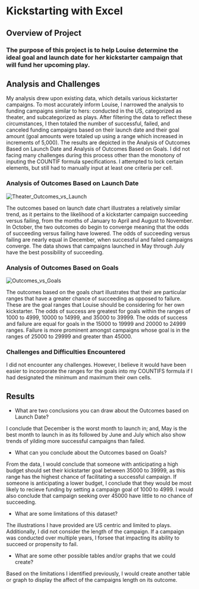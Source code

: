 # Kickstarting with Excel

## Overview of Project

### The purpose of this project is to help Louise determine the ideal goal and launch date for her kickstarter campaign that will fund her upcoming play. 

## Analysis and Challenges

My analysis drew upon existing data, which details various kickstarter campaigns. To most accurately inform Louise, I narrowed the analysis to funding campaigns similar to hers: conducted in the US, categorized as theater, and subcategorized as plays. After filtering the data to reflect these circumstances, I then totaled the number of successful, failed, and canceled funding campaigns based on their launch date and their goal amount (goal amounts were totaled up using a range which increased in increments of 5,000). The results are depicted in the Analysis of Outcomes Based on Launch Date and Analysis of Outcomes Based on Goals. I did not facing many challenges during this process other than the monotony of inputing the COUNTIF formula specifications. I attempted to lock certain elements, but still had to manually input at least one criteria per cell. 

### Analysis of Outcomes Based on Launch Date

![Theater_Outcomes_vs_Launch](NewVolume/DataAnalyticsBootcamp/resources/Theater_Outcomes_vs_Launch.png)

The outcomes based on launch date chart illustrates a relatively similar trend, as it pertains to the likelihood of a kickstarter campaign succeeding versus failing, from the months of January to April and August to November. In October, the two outcomes do begin to converge meaning that the odds of succeeding versus failing have lowered. The odds of succeeding versus failing are nearly equal in December, when successful and failed campaigns converge. The data shows that campaigns launched in May through July have the best possibility of succeeding.

### Analysis of Outcomes Based on Goals

![Outcomes_vs_Goals](NewVolume/DataAnalyticsBootcamp/resources/Outcomes_vs_Goals.png)

The outcomes based on the goals chart illustrates that their are particular ranges that have a greater chance of succeeding as opposed to failure. These are the goal ranges that Louise should be considering for her own kickstarter. The odds of success are greatest for goals within the ranges of 1000 to 4999, 10000 to 14999, and 35000 to 39999. The odds of success and failure are equal for goals in the 15000 to 19999 and 20000 to 24999 ranges. Failure is more prominent amongst campaigns whose goal is in the ranges of 25000 to 29999 and greater than 45000. 

### Challenges and Difficulties Encountered

I did not encounter any challenges. However, I believe it would have been easier to incorporate the ranges for the goals into my COUNTIFS formula if I had designated the minimum and maximum their own cells. 

## Results

- What are two conclusions you can draw about the Outcomes based on Launch Date?

I conclude that December is the worst month to launch in; and, May is the best month to launch in as its followed by June and July which also show trends of yilding more successful campaigns than failed. 

- What can you conclude about the Outcomes based on Goals?

From the data, I would conclude that someone with anticipating a high budget should set their kickstarter goal between 35000 to 39999, as this range has the highest chance of facilitating a successful campaign. If someone is anticipating a lower budget, I conclude that they would be most likely to recieve funding by setting a campaign goal of 1000 to 4999. I would also conclude that campaign seeking over 45000 have little to no chance of succeeding. 

- What are some limitations of this dataset?

The illustrations I have provided are US centric and limited to plays. Additionally, I did not consider the length of the campaign. If a campaign was conducted over multiple years, I forsee that impacting its ability to succeed or propensity to fail. 

- What are some other possible tables and/or graphs that we could create?

Based on the limitations I identified previously, I would create another table or graph to display the affect of the campaigns length on its outcome. 
